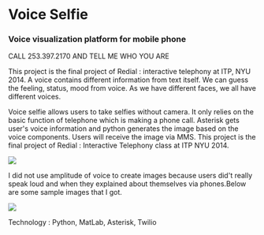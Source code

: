 <h1>Voice Selfie</h1>


<h3>Voice visualization platform for mobile phone</h3>

CALL 253.397.2170 AND TELL ME WHO YOU ARE


This project is the final project of Redial : interactive telephony at ITP, NYU 2014.
A voice contains different information from text itself. We can guess the feeling, status, mood from voice. As we have different faces, we all have different voices. 

Voice selfie allows users to take selfies without camera. It only relies on the basic function of telephone which is making a phone call. Asterisk gets user's voice information and python generates the image based on the voice components. Users will receive the image via MMS. This project is the final project of Redial : Interactive Telephony class at ITP NYU 2014.

<img src="http://payload342.cargocollective.com/1/9/305749/9157760/diagram_800.jpg"></img>

I did not use amplitude of voice to create images because users did't really speak loud and when they explained about themselves via phones.Below are some sample images that I got.

<img src="http://payload342.cargocollective.com/1/9/305749/9157760/update_1099.jpg"></img>

Technology : Python, MatLab, Asterisk, Twilio




